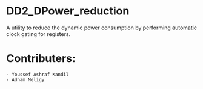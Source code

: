 # DD2_DPower_reduction
A utility to reduce the dynamic power consumption by performing automatic clock gating for registers.
# Contributers:
    - Youssef Ashraf Kandil
    - Adham Meligy



